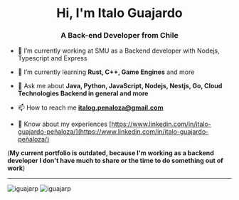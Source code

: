 <h1 align="center">Hi, I'm Italo Guajardo</h1>
<h3 align="center">A Back-end Developer from Chile</h3>

- 🔭 I’m currently working at SMU as a Backend developer with Nodejs, Typescript and Express

- 🌱 I’m currently learning **Rust, C++, Game Engines** and more

- 💬 Ask me about **Java, Python, JavaScript, Nodejs, Nestjs, Go, Cloud Technologies Backend in general and more**

- 📫 How to reach me **italog.penaloza@gmail.com**

- 📄 Know about my experiences [https://www.linkedin.com/in/italo-guajardo-peñaloza/](https://www.linkedin.com/in/italo-guajardo-peñaloza/)

(**My current portfolio is outdated, because I'm working as a backend developer I don't have much to share or the time to do something out of work**)

---

<div>
  <img src="https://github-readme-stats.vercel.app/api/top-langs/?username=iguajarp&theme=radical" alt="iguajarp" />
  <img src="https://github-readme-streak-stats.herokuapp.com/?user=iguajarp&theme=radical" alt="iguajarp" />
  <!--
  <img src="https://github-readme-stats.vercel.app/api?username=iguajarp&show_icons=true&theme=radical" alt="iguajarp" />
  -->
</div>
